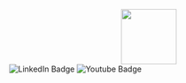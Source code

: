 <div id="header" align="center">
  <img src="https://media.giphy.com/media/v1.Y2lkPTc5MGI3NjExdmhobnV0OGxha256aDhkbHE2aDUzdzNja2lma25uNmV4MWljbW5ycSZlcD12MV9pbnRlcm5hbF9naWZfYnlfaWQmY3Q9Zw/bGgsc5mWoryfgKBx1u/giphy.gif" width="100"/>
</div>
<div id="badges">
  <img src="https://img.shields.io/badge/VK-blue?logo=vk&logoColor=white&style=for-the-badge" alt="LinkedIn Badge"/>
  <img src="https://img.shields.io/badge/Telegram-229ED9?logo=telegram&logoColor=white&style=for-the-badge" alt="Youtube Badge"/>
</div>
